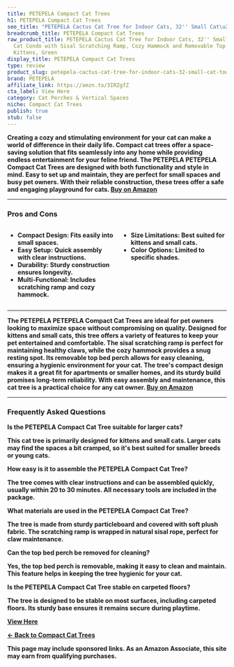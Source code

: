 ```yaml
---
title: PETEPELA Compact Cat Trees
h1: PETEPELA Compact Cat Trees
seo_title: "PETEPELA Cactus Cat Tree for Indoor Cats, 32'' Small Cat\u2026"
breadcrumb_title: PETEPELA Compact Cat Trees
raw_product_title: PETEPELA Cactus Cat Tree for Indoor Cats, 32'' Small Cat Tower
  Cat Condo with Sisal Scratching Ramp, Cozy Hammock and Removable Top Bed Perch for
  Kittens, Green
display_title: PETEPELA Compact Cat Trees
type: review
product_slug: petepela-cactus-cat-tree-for-indoor-cats-32-small-cat-tower-cat-condo-w-a55623a3
brand: PETEPELA
affiliate_link: https://amzn.to/3IRZgfZ
cta_label: View Here
category: Cat Perches & Vertical Spaces
niche: Compact Cat Trees
publish: true
stub: false
---
```


<div id="intro" class="full-width">
  <p><strong>Creating a cozy and stimulating environment for your cat can make a world of difference in their daily life. Compact cat trees offer a space-saving solution that fits seamlessly into any home while providing endless entertainment for your feline friend. The PETEPELA PETEPELA Compact Cat Trees are designed with both functionality and style in mind. Easy to set up and maintain, they are perfect for small spaces and busy pet owners. With their reliable construction, these trees offer a safe and engaging playground for cats. <a href="https://amzn.to/3IRZgfZ" rel="nofollow sponsored noopener" target="_blank"><strong>Buy on Amazon</strong></a></p>
</div>

<hr />
<h3 id="pros-cons">Pros and Cons</h3>
<div class="pc-grid" style="display:grid;grid-template-columns:1fr 1fr;gap:16px;">
  <ul>
    <li><strong>Compact Design:</strong> Fits easily into small spaces.</li>
    <li><strong>Easy Setup:</strong> Quick assembly with clear instructions.</li>
    <li><strong>Durability:</strong> Sturdy construction ensures longevity.</li>
    <li><strong>Multi-Functional:</strong> Includes scratching ramp and cozy hammock.</li>
  </ul>
  <ul>
    <li><strong>Size Limitations:</strong> Best suited for kittens and small cats.</li>
    <li><strong>Color Options:</strong> Limited to specific shades.</li>
  </ul>
</div>
<hr />

<div class="full-width">
  <p>The PETEPELA PETEPELA Compact Cat Trees are ideal for pet owners looking to maximize space without compromising on quality. Designed for kittens and small cats, this tree offers a variety of features to keep your pet entertained and comfortable. The sisal scratching ramp is perfect for maintaining healthy claws, while the cozy hammock provides a snug resting spot. Its removable top bed perch allows for easy cleaning, ensuring a hygienic environment for your cat. The tree's compact design makes it a great fit for apartments or smaller homes, and its sturdy build promises long-term reliability. With easy assembly and maintenance, this cat tree is a practical choice for any cat owner. <a href="https://amzn.to/3IRZgfZ" rel="nofollow sponsored noopener" target="_blank"><strong>Buy on Amazon</strong></a></p>
</div>

<hr />
<h3 id="faqs">Frequently Asked Questions</h3>

<p><strong>Is the PETEPELA Compact Cat Tree suitable for larger cats?</strong></p>
<p>This cat tree is primarily designed for kittens and small cats. Larger cats may find the spaces a bit cramped, so it's best suited for smaller breeds or young cats.</p>

<p><strong>How easy is it to assemble the PETEPELA Compact Cat Tree?</strong></p>
<p>The tree comes with clear instructions and can be assembled quickly, usually within 20 to 30 minutes. All necessary tools are included in the package.</p>

<p><strong>What materials are used in the PETEPELA Compact Cat Tree?</strong></p>
<p>The tree is made from sturdy particleboard and covered with soft plush fabric. The scratching ramp is wrapped in natural sisal rope, perfect for claw maintenance.</p>

<p><strong>Can the top bed perch be removed for cleaning?</strong></p>
<p>Yes, the top bed perch is removable, making it easy to clean and maintain. This feature helps in keeping the tree hygienic for your cat.</p>

<p><strong>Is the PETEPELA Compact Cat Tree stable on carpeted floors?</strong></p>
<p>The tree is designed to be stable on most surfaces, including carpeted floors. Its sturdy base ensures it remains secure during playtime.</p>
<p><a class="btn" href="https://amzn.to/3IRZgfZ" target="_blank" rel="nofollow sponsored noopener">View Here</a></p>
<p><a href="/roundups/cat-perches-vertical-spaces/compact-cat-trees/">← Back to Compact Cat Trees</a></p>
<aside class="disclosure">This page may include sponsored links. As an Amazon Associate, this site may earn from qualifying purchases.</aside>
